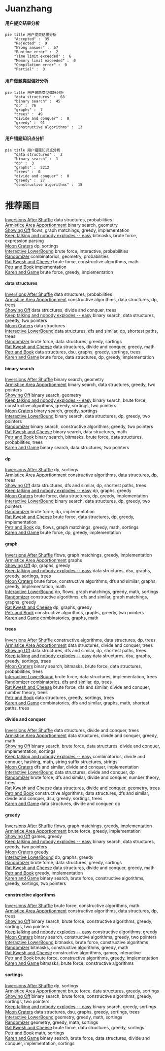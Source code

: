 # Juanzhang
<!-- tabs:start -->
#### **用户提交结果分析**

```mermaid
pie title 用户提交结果分析
    "Accepted" :  35
    "Rejected" :  0
    "Wrong answer" :  57
    "Runtime error" :  2
    "Time limit exceeded" :  6
    "Memory limit exceeded" :  0
    "Compilation error" :  0
    "Partial" :  0
```
#### **用户做题类型偏好分析**

```mermaid
pie title 用户做题类型偏好分析
    "data structures" :  68
    "binary search" :  45
    "dp" :  76
    "graphs" :  7
    "trees" :  49
    "divide and conquer" :  0
    "greedy" :  91
    "constructive algorithms" :  13
```
#### **用户错题知识点分析**

```mermaid
pie title 用户错题知识点分析
    "data structures" :  2
    "binary search" :  1
    "dp" :  3
    "graphs" :  2212
    "trees" :  0
    "divide and conquer" :  0
    "greedy" :  27
    "constructive algorithms" :  18
```
<!-- tabs:end -->
# 推荐题目
[Inversions After Shuffle](http://codeforces.com/problemset/problem/749/E)		data structures,
                        probabilities		  
[Armistice Area Apportionment](http://codeforces.com/problemset/problem/645/G)		binary search,
                        geometry		  
[Showing Off](http://codeforces.com/problemset/problem/1416/F)		flows,
                        graph matchings,
                        greedy,
                        implementation		  
[Keep talking and nobody explodes -- easy](http://codeforces.com/problemset/problem/1302/F)		bitmasks,
                        brute force,
                        expression parsing		  
[Moon Craters](http://codeforces.com/problemset/problem/39/C)		dp,
                        sortings		  
[Interactive LowerBound](http://codeforces.com/problemset/problem/843/B)		brute force,
                        interactive,
                        probabilities		  
[Randomizer](http://codeforces.com/problemset/problem/559/D)		combinatorics,
                        geometry,
                        probabilities		  
[Rat Kwesh and Cheese](http://codeforces.com/problemset/problem/621/D)		brute force,
                        constructive algorithms,
                        math		  
[Petr and Book](http://codeforces.com/problemset/problem/139/A)		implementation		  
[Karen and Game](https://codeforces.com/contest/816/problem/C)		brute force,
                        greedy,
                        implementation		  
<!-- tabs:start -->
#### **data structures**
[Inversions After Shuffle](http://codeforces.com/problemset/problem/749/E)		data structures,
                        probabilities		  
[Armistice Area Apportionment](http://codeforces.com/problemset/problem/796/C)		constructive algorithms,
                        data structures,
                        dp,
                        trees		  
[Showing Off](http://codeforces.com/problemset/problem/1019/E)		data structures,
                        divide and conquer,
                        trees		  
[Keep talking and nobody explodes -- easy](http://codeforces.com/problemset/problem/1041/C)		binary search,
                        data structures,
                        greedy,
                        two pointers		  
[Moon Craters](http://codeforces.com/problemset/problem/341/D)		data structures		  
[Interactive LowerBound](http://codeforces.com/problemset/problem/1320/E)		data structures,
                        dfs and similar,
                        dp,
                        shortest paths,
                        trees		  
[Randomizer](http://codeforces.com/problemset/problem/731/D)		brute force,
                        data structures,
                        greedy,
                        sortings		  
[Rat Kwesh and Cheese](http://codeforces.com/problemset/problem/1100/F)		data structures,
                        divide and conquer,
                        greedy,
                        math		  
[Petr and Book](http://codeforces.com/problemset/problem/1408/E)		data structures,
                        dsu,
                        graphs,
                        greedy,
                        sortings,
                        trees		  
[Karen and Game](http://codeforces.com/problemset/problem/1491/C)		brute force,
                        data structures,
                        dp,
                        greedy,
                        implementation		  
#### **binary search**
[Inversions After Shuffle](http://codeforces.com/problemset/problem/645/G)		binary search,
                        geometry		  
[Armistice Area Apportionment](http://codeforces.com/problemset/problem/1041/C)		binary search,
                        data structures,
                        greedy,
                        two pointers		  
[Showing Off](http://codeforces.com/problemset/problem/1016/E)		binary search,
                        geometry		  
[Keep talking and nobody explodes -- easy](http://codeforces.com/problemset/problem/1419/D2)		binary search,
                        brute force,
                        constructive algorithms,
                        greedy,
                        sortings,
                        two pointers		  
[Moon Craters](http://codeforces.com/problemset/problem/1251/D)		binary search,
                        greedy,
                        sortings		  
[Interactive LowerBound](http://codeforces.com/problemset/problem/1492/C)		binary search,
                        data structures,
                        dp,
                        greedy,
                        two pointers		  
[Randomizer](http://codeforces.com/problemset/problem/1463/D)		binary search,
                        constructive algorithms,
                        greedy,
                        two pointers		  
[Rat Kwesh and Cheese](http://codeforces.com/problemset/problem/1490/G)		binary search,
                        data structures,
                        math		  
[Petr and Book](http://codeforces.com/problemset/problem/1479/D)		binary search,
                        bitmasks,
                        brute force,
                        data structures,
                        probabilities,
                        trees		  
[Karen and Game](http://codeforces.com/problemset/problem/1436/E)		binary search,
                        data structures,
                        two pointers		  
#### **dp**
[Inversions After Shuffle](http://codeforces.com/problemset/problem/39/C)		dp,
                        sortings		  
[Armistice Area Apportionment](http://codeforces.com/problemset/problem/796/C)		constructive algorithms,
                        data structures,
                        dp,
                        trees		  
[Showing Off](http://codeforces.com/problemset/problem/1320/E)		data structures,
                        dfs and similar,
                        dp,
                        shortest paths,
                        trees		  
[Keep talking and nobody explodes -- easy](http://codeforces.com/problemset/problem/1029/E)		dp,
                        graphs,
                        greedy		  
[Moon Craters](http://codeforces.com/problemset/problem/1491/C)		brute force,
                        data structures,
                        dp,
                        greedy,
                        implementation		  
[Interactive LowerBound](http://codeforces.com/problemset/problem/1492/C)		binary search,
                        data structures,
                        dp,
                        greedy,
                        two pointers		  
[Randomizer](https://codeforces.com/contest/1457/problem/C)		brute force,
                        dp,
                        implementation		  
[Rat Kwesh and Cheese](http://codeforces.com/problemset/problem/1491/C)		brute force,
                        data structures,
                        dp,
                        greedy,
                        implementation		  
[Petr and Book](http://codeforces.com/problemset/problem/1437/C)		dp,
                        flows,
                        graph matchings,
                        greedy,
                        math,
                        sortings		  
[Karen and Game](http://codeforces.com/problemset/problem/1499/B)		brute force,
                        dp,
                        greedy,
                        implementation		  
#### **graph**
[Inversions After Shuffle](http://codeforces.com/problemset/problem/1416/F)		flows,
                        graph matchings,
                        greedy,
                        implementation		  
[Armistice Area Apportionment](http://codeforces.com/problemset/problem/1267/F)		graphs		  
[Showing Off](http://codeforces.com/problemset/problem/1029/E)		dp,
                        graphs,
                        greedy		  
[Keep talking and nobody explodes -- easy](http://codeforces.com/problemset/problem/1408/E)		data structures,
                        dsu,
                        graphs,
                        greedy,
                        sortings,
                        trees		  
[Moon Craters](http://codeforces.com/problemset/problem/1487/C)		brute force,
                        constructive algorithms,
                        dfs and similar,
                        graphs,
                        greedy,
                        implementation,
                        math		  
[Interactive LowerBound](http://codeforces.com/problemset/problem/1437/C)		dp,
                        flows,
                        graph matchings,
                        greedy,
                        math,
                        sortings		  
[Randomizer](http://codeforces.com/problemset/problem/1470/D)		constructive algorithms,
                        dfs and similar,
                        graph matchings,
                        graphs,
                        greedy		  
[Rat Kwesh and Cheese](http://codeforces.com/problemset/problem/1476/C)		dp,
                        graphs,
                        greedy		  
[Petr and Book](http://codeforces.com/problemset/problem/1304/D)		constructive algorithms,
                        graphs,
                        greedy,
                        two pointers		  
[Karen and Game](http://codeforces.com/problemset/problem/1475/C)		combinatorics,
                        graphs,
                        math		  
#### **trees**
[Inversions After Shuffle](http://codeforces.com/problemset/problem/796/C)		constructive algorithms,
                        data structures,
                        dp,
                        trees		  
[Armistice Area Apportionment](http://codeforces.com/problemset/problem/1019/E)		data structures,
                        divide and conquer,
                        trees		  
[Showing Off](http://codeforces.com/problemset/problem/1320/E)		data structures,
                        dfs and similar,
                        dp,
                        shortest paths,
                        trees		  
[Keep talking and nobody explodes -- easy](http://codeforces.com/problemset/problem/1408/E)		data structures,
                        dsu,
                        graphs,
                        greedy,
                        sortings,
                        trees		  
[Moon Craters](http://codeforces.com/problemset/problem/1479/D)		binary search,
                        bitmasks,
                        brute force,
                        data structures,
                        probabilities,
                        trees		  
[Interactive LowerBound](http://codeforces.com/problemset/problem/1511/C)		brute force,
                        data structures,
                        implementation,
                        trees		  
[Randomizer](http://codeforces.com/problemset/problem/1499/F)		combinatorics,
                        dfs and similar,
                        dp,
                        trees		  
[Rat Kwesh and Cheese](http://codeforces.com/problemset/problem/1491/E)		brute force,
                        dfs and similar,
                        divide and conquer,
                        number theory,
                        trees		  
[Petr and Book](http://codeforces.com/problemset/problem/1466/D)		data structures,
                        greedy,
                        sortings,
                        trees		  
[Karen and Game](http://codeforces.com/problemset/problem/1495/D)		combinatorics,
                        dfs and similar,
                        graphs,
                        math,
                        shortest paths,
                        trees		  
#### **divide and conquer**
[Inversions After Shuffle](http://codeforces.com/problemset/problem/1019/E)		data structures,
                        divide and conquer,
                        trees		  
[Armistice Area Apportionment](http://codeforces.com/problemset/problem/1100/F)		data structures,
                        divide and conquer,
                        greedy,
                        math		  
[Showing Off](http://codeforces.com/problemset/problem/1461/D)		binary search,
                        brute force,
                        data structures,
                        divide and conquer,
                        implementation,
                        sortings		  
[Keep talking and nobody explodes -- easy](http://codeforces.com/problemset/problem/1466/G)		combinatorics,
                        divide and conquer,
                        hashing,
                        math,
                        string suffix structures,
                        strings		  
[Moon Craters](http://codeforces.com/problemset/problem/1490/D)		dfs and similar,
                        divide and conquer,
                        implementation		  
[Interactive LowerBound](https://codeforces.com/contest/1483/problem/C)		data structures,
                        divide and conquer,
                        dp		  
[Randomizer](http://codeforces.com/problemset/problem/1491/E)		brute force,
                        dfs and similar,
                        divide and conquer,
                        number theory,
                        trees		  
[Rat Kwesh and Cheese](http://codeforces.com/problemset/problem/1303/G)		data structures,
                        divide and conquer,
                        geometry,
                        trees		  
[Petr and Book](http://codeforces.com/problemset/problem/1494/D)		constructive algorithms,
                        data structures,
                        dfs and similar,
                        divide and conquer,
                        dsu,
                        greedy,
                        sortings,
                        trees		  
[Karen and Game](http://codeforces.com/problemset/problem/1482/E)		data structures,
                        divide and conquer,
                        dp		  
#### **greedy**
[Inversions After Shuffle](http://codeforces.com/problemset/problem/1416/F)		flows,
                        graph matchings,
                        greedy,
                        implementation		  
[Armistice Area Apportionment](https://codeforces.com/contest/816/problem/C)		brute force,
                        greedy,
                        implementation		  
[Showing Off](http://codeforces.com/problemset/problem/725/F)		games,
                        greedy		  
[Keep talking and nobody explodes -- easy](http://codeforces.com/problemset/problem/1041/C)		binary search,
                        data structures,
                        greedy,
                        two pointers		  
[Moon Craters](http://codeforces.com/problemset/problem/351/E)		greedy		  
[Interactive LowerBound](http://codeforces.com/problemset/problem/1029/E)		dp,
                        graphs,
                        greedy		  
[Randomizer](http://codeforces.com/problemset/problem/731/D)		brute force,
                        data structures,
                        greedy,
                        sortings		  
[Rat Kwesh and Cheese](http://codeforces.com/problemset/problem/1100/F)		data structures,
                        divide and conquer,
                        greedy,
                        math		  
[Petr and Book](http://codeforces.com/problemset/problem/1341/B)		greedy,
                        implementation		  
[Karen and Game](http://codeforces.com/problemset/problem/1419/D2)		binary search,
                        brute force,
                        constructive algorithms,
                        greedy,
                        sortings,
                        two pointers		  
#### **constructive algorithms**
[Inversions After Shuffle](http://codeforces.com/problemset/problem/621/D)		brute force,
                        constructive algorithms,
                        math		  
[Armistice Area Apportionment](http://codeforces.com/problemset/problem/796/C)		constructive algorithms,
                        data structures,
                        dp,
                        trees		  
[Showing Off](http://codeforces.com/problemset/problem/1419/D2)		binary search,
                        brute force,
                        constructive algorithms,
                        greedy,
                        sortings,
                        two pointers		  
[Keep talking and nobody explodes -- easy](http://codeforces.com/problemset/problem/1493/A)		constructive algorithms,
                        greedy		  
[Moon Craters](http://codeforces.com/problemset/problem/1463/D)		binary search,
                        constructive algorithms,
                        greedy,
                        two pointers		  
[Interactive LowerBound](https://codeforces.com/contest/1456/problem/B)		bitmasks,
                        brute force,
                        constructive algorithms		  
[Randomizer](http://codeforces.com/problemset/problem/1492/D)		bitmasks,
                        constructive algorithms,
                        greedy,
                        math		  
[Rat Kwesh and Cheese](https://codeforces.com/contest/1504/problem/D)		constructive algorithms,
                        games,
                        interactive		  
[Petr and Book](https://codeforces.com/contest/1483/problem/A)		brute force,
                        constructive algorithms,
                        greedy,
                        implementation		  
[Karen and Game](https://codeforces.com/contest/1457/problem/D)		bitmasks,
                        brute force,
                        constructive algorithms		  
#### **sortings**
[Inversions After Shuffle](http://codeforces.com/problemset/problem/39/C)		dp,
                        sortings		  
[Armistice Area Apportionment](http://codeforces.com/problemset/problem/731/D)		brute force,
                        data structures,
                        greedy,
                        sortings		  
[Showing Off](http://codeforces.com/problemset/problem/1419/D2)		binary search,
                        brute force,
                        constructive algorithms,
                        greedy,
                        sortings,
                        two pointers		  
[Keep talking and nobody explodes -- easy](http://codeforces.com/problemset/problem/1251/D)		binary search,
                        greedy,
                        sortings		  
[Moon Craters](http://codeforces.com/problemset/problem/1408/E)		data structures,
                        dsu,
                        graphs,
                        greedy,
                        sortings,
                        trees		  
[Interactive LowerBound](https://codeforces.com/contest/1496/problem/C)		geometry,
                        greedy,
                        math,
                        sortings		  
[Randomizer](http://codeforces.com/problemset/problem/1495/A)		geometry,
                        greedy,
                        math,
                        sortings		  
[Rat Kwesh and Cheese](http://codeforces.com/problemset/problem/1497/A)		brute force,
                        data structures,
                        greedy,
                        sortings		  
[Petr and Book](http://codeforces.com/problemset/problem/1427/A)		math,
                        sortings		  
[Karen and Game](http://codeforces.com/problemset/problem/1461/D)		binary search,
                        brute force,
                        data structures,
                        divide and conquer,
                        implementation,
                        sortings		  
<!-- tabs:end -->
